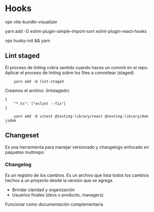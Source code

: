 # Hooks

npx vite-bundle-visualizer

yarn add -D eslint-plugin-simple-import-sort eslint-plugin-react-hooks

npx husky-init && yarn

## Lint staged

El proceso de linting cobra sentido cuando haces un commit en el repo.
Aplicar el proceso de linting sobre los files a commitear (staged)

```
    yarn add -D lint-staged
```

Creamos el archivo .lintstagedrc

```
{
    "*.ts": ["eslint --fix"]
}
```

```
    yarn add -D vitest @testing-library/react @testing-library/dom jsdom
```

## Changeset

Es una herramienta para manejar versionado y changelogs enfocado en paquetes multirepo

### Changelog
Es un registro de los cambios. Es un archivo que lista todos los cambios hechos a un proyecto desde la versión que se agrega.

- Brindar claridad y organización
- Usuarios finales (devs o producto, managers)

Funcionar como documentación complementaria
